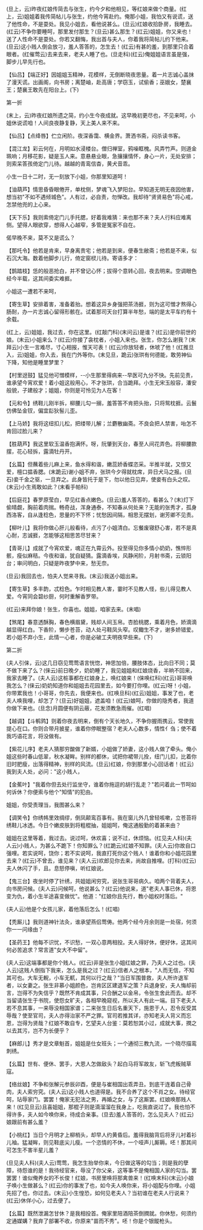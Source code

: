 <!-- { "loadSidebar": true } -->
(旦上，云)昨夜红娘传简去与张生，约今夕和他相见，等红娘来做个商量。(红上，云)姐姐着我传简帖儿与张生，约他今宵赴约。俺那小姐，我怕又有说谎，送了他性命，不是耍处。我见小姐去，看他说甚么。(旦云)红娘收拾卧房，我睡去。(红云)不争你要睡呵，那里发付那生？(旦云)甚么那生？(红云)姐姐，你又来也！送了人性命不是耍处。你若又翻悔，我出首与夫人，你着我将简帖儿约下他来。(旦云)这小贱人倒会放刁，羞人答答的，怎生去！(红云)有甚的羞，到那里只合着眼者。(红催莺云)去来去来，老夫人睡了也。(旦走科)(红云)俺姐姐语言虽是强，脚步儿早先行也。

【仙吕】【端正好】因姐姐玉精神，花模样，无倒断晓夜思量。着一片志诚心盖抹了漫天谎。出画阁，向书房；离楚岫，赴高唐；学窃玉，试偷香；巫娥女，楚襄王；楚襄王敢先在阳台上。(下)

第一折

(末上，云)昨夜红娘所遗之简，约小生今夜成就。这早晚初更尽也，不见来呵，小姐休说谎咱！人间良夜静复静，天上美人来不来。

【仙吕】【点绛唇】伫立闲阶。夜深香霭、横金界。萧洒书斋，闷杀读书客。

【混江龙】彩云何在，月明如水浸楼台。僧归禅室，鸦噪眶槐。风弄竹声。则道金珮响；月移花影，疑是玉人来。意悬悬业眼，急攘攘情怀，身心一片，无处安排；则索呆答孩倚定门儿待。越越的青鸾信杳，黄犬音乖。

小生一日十二时，无一刻放下小姐，你那里知道呵！

【油葫芦】情思昏昏眼倦开，单枕侧，梦魂飞入梦阳台。早知道无明无夜因他害，想当初"不如不遇倾城色"。人有过，必自责，勿惮改。我却待"贤贤易色"将心戒，怎禁他兜的上心来。

【天下乐】我则索倚定门儿手托腮，好着我难猜：来也那不来？夫人行料应难离侧。望得人眼欲穿，想得人心越窄，多管是冤家不自在。

偌早晚不来，莫不又是谎么？

【那吒令】他若是肯来，早身离贵宅；他若是到来，便春生敝斋；他若是不来，似石沉大海。数着他脚步儿行，倚定窗棂儿待。寄语多才：

【鹊踏枝】恁的般恶抢白，并不曾记心怀；拔得个意转心回，夜去明来。空调眼色经今半载，这其间委实难捱。

小姐这一遭若不来呵，

【寄生草】安排着害，准备着抬。想着这异乡身强把茶汤捱，则为这可憎才熬得心肠耐，办一片志诚心留得形骸在。试着那司天台打算半年愁，端的是太平车约有十余载。

(红上，云)姐姐，我过去，你在这里。(红敲门科)(末问云)是谁？(红云)是你前世的娘。(末云)小姐来么？(红云)你接了衾枕者，小姐入来也。张生，你怎么谢我？(末拜云)小生一言难尽，寸心相报，惟天可表！(红云)你放轻者，休唬了他！(红推旦入，云)姐姐，你入去，我在门外等你。(末见旦，跪云)张珙有何德能，敢劳神仙下降，知他是睡里梦里？

【村里迓鼓】猛见他可憎模样，--小生那里得病来--早医可九分不快。先前见责，谁承望今宵欢爱！着小姐这般用心，不才张珙，合当跪拜。小生无宋玉般容，潘安般貌，子建般才；姐姐，你则是可怜见为人在客！

【元和令】绣鞋儿刚半拆，柳腰儿勾一搦，羞答答不肯把头抬，只将鸳枕捱。云鬟仿佛坠金钗，偏宜髟狄髻儿歪。

【上马娇】我将这纽扣儿松，把缕带儿解；兰麝散幽斋。不良会把人禁害，咍怎不肯回过脸儿来？

【胜葫芦】我这里软玉温香抱满怀。呀，阮肇到天台，春至人间花弄色。将柳腰款摆，花心轻拆，露滴牡丹开。

【幺篇】但蘸着些儿麻上来，鱼水得和谐，嫩蕊娇香蝶恣采。半推半就，又惊又爱，檀口揾香腮。(末跪云)谢小姐不弃，张珙今夕得就枕席，异日犬马之报。(旦石)妾千金之驱，一旦弃之。此身皆托于是下，勿以他日见弃，使妾有白头之叹。(末云)小生焉敢如此？(末看手帕科)

【后庭花】春罗原莹白，早见红香点嫩色。(旦云)羞人答答的，看甚么？(末)灯下偷晴觑，胸前着肉揣。畅奇战，浑身通泰，不知春从何处来？无能的张秀才，孤身西洛客，自从逢稔色，思量的不下怀；忧愁因间隔，相思无摆划，谢芳卿不见责。

【柳叶儿】我将你做心肝儿般看待，点污了小姐清白。忘餐废寝舒心害，若不是真心耐，志诚捱，怎能够这相思苦尽甘来？

【青哥儿】成就了今宵欢爱，魂正在九霄云外。投至得见你多情小奶奶，憔悴形骸，瘦似麻秸。今夜和谐，犹自疑猜。露滴香埃，风静闲阶，月射书斋，云锁阳台；审问明白，只疑是昨夜梦中来，愁无奈。

(旦云)我回去也，怕夫人觉来寻我。(末云)我送小姐出来。

【寄生草】多丰韵，忒稔色。乍时相见教人害，霎时不见教人怪，些儿得见教人爱。今宵同会碧纱厨，何时重解香罗带。

(红云)来拜你娘！张生，你喜也。姐姐，咱家去来。(末唱)

【煞尾】春意透酥胸，春色横眉黛，贱却人间玉帛。杏脸桃腮，乘着月色，娇滴滴越显得红白。下香阶，懒步苍苔，动人处弓鞋凤头窄。叹鲰生不才，谢多娇错爱。若小姐不弃小生，此情一心者，你是必破工夫明夜早些来。(下)

第二折

(夫人引俫，云)这几日窃见莺莺语言恍惚，神思加倍，腰肢体态，比向日不同；莫不做下来了么？(俫云)前日晚夕，奶奶睡了，我见姐姐和红娘烧香，半晌不回来，我家去睡了。(夫人云)这桩事都在红娘身上，唤红娘来！(俫唤红科)(红云)哥哥唤我怎么？(俫云)奶奶知道你和姐姐去花园里去，如今要打你哩。(红云)呀！小姐，你带累我也！小哥哥，你先去，我便来也。(红唤旦科)(红云)姐姐，事发了也，老夫人唤我哩，却怎了？(旦云)好姐姐，遮盖咱！(红云)娘呵，你做的隐秀者，我道你做下来也。(旦念)月圆便有阴云蔽，花发须教急雨催。(红唱)

【越调】【斗鹌鹑】则着你夜去明来，倒有个天长地久，不争你握雨携云，常使我提心在口。你则合带月披星，谁着你停眠整宿？老夫人心数多，情性亻刍；使不着我巧语花言，将没做有。

【紫花儿序】老夫人猜那穷酸做了新婿，小姐做了娇妻，这小贱人做了牵头。俺小姐这些时春山低翠，秋水凝眸。别样的都休，试把你裙带儿拴，纽门儿扣，比着你旧时肥瘦，出落得精神，别样的风流。(旦云)红娘，你到那里小心回话者！(红云)我到夫人处，必问："这小贱人，

【金蕉叶】"我着你但去处行监坐守，谁着你拖逗的胡行乱走？"若问着此一节呵如何诉休？你便索与他个"知情"的犯由。

姐姐，你受责理当，我图甚么来？

【调笑令】你绣帏里效绸缪，倒凤颠鸾百事有。我在窗儿外几曾轻咳嗽，立苍苔将绣鞋儿冰透。今日个嫩皮肤到将粗棍抽，姐姐呵，俺这通殷勤的着甚来由？

姐姐在这里等着，我过去。说过呵，休欢喜；说不过，休烦恼。(红见夫人科)(夫人云)小贱人，为甚么不跪下！你知罪么？(红跪云)红娘不知罪。(夫人云)你故自口强哩。若实说呵，饶你；若不实说呵，我直打死你这个贱人！谁着你和小姐花园里去来？(红云)不曾去，谁见来？(夫人云)欢郎见你去来，尚故自推哩。(打科)(红云)夫人休闪了手，且。息怒停嗔，听红娘说。

【鬼三台】夜坐时停了针绣，共姐姐闲穷究，说张生哥哥病久。咱两个背着夫人，向书房问候。(夫人云)问候呵，他说甚么？(红云)他说来，道"老夫人事已休，将恩变为仇，着小生半途喜变做忧"。他道："红娘你且先行，教小姐权时落后。"

(夫人云)他是个女孩儿家，着他落后怎么！(红唱)

【秃厮儿】我则道神针法灸，谁承望燕侣莺俦。他两个经今月余则是一处宿，何须你一一问缘由？

【圣药王】他每不识忧，不识愁，一双心意两相投。夫人得好休，便好休，这其间何必苦追求？常言道"女大不中留"。

(夫人云)这端事都是你个贱人。(红云)非是张生小姐红娘之罪，乃夫人之过也。(夫人云)这贱人倒指下我来，怎么是我之过？(红云)信者人之根本，"人而无信，不知其可也。大车无輗，小车无軏，其何以行之哉？"当日军围普救，夫人所许退军者，以女妻之。张生非慕小姐颜色，岂肯区区建退军之策？兵退身安，夫人悔却前言，岂得不为失信乎？既然不肯成其事，只合酬之以金帛，令张生舍此而去。却不当留请张生于书院，使怨女旷夫，各相早晚窥视，所以夫人有此一端。目下老夫人若不息其事，一来辱没相国家谱；二来张生日后名重天下，施恩于人，忍令反受其辱哉？使至官司，夫人亦得治家不严之罪。官司若推其详，亦知老夫人背义而忘恩，岂得为贤哉？红娘不敢自专，乞望夫人台鉴：莫若恕其小过，成就大事，撋之以去其污，岂不为长便乎？

【麻郎儿】秀才是文章魁首，姐姐是仕女班头；一个通彻三教九流，一个晓尽描鸾刺绣。

【幺篇】世有、便休、罢手，大恩人怎做敌头？起白马将军故友，斩飞虎叛贼草寇。

【络丝娘】不争和张解元参辰卯酉，便是与崔相国出乖弄丑。到底干连着自己骨肉，夫人索穷究。(夫人云)这小贱人也道得是。我不合养了这个不肖之女。待经官呵，玷辱家门。罢罢！俺家无犯法之男，再婚之女，与了这厮罢。红娘唤那贱人来！(红见旦云)且喜姐姐，那棍子则是滴溜溜在我身上，吃我直说过了。我也怕不得许多，夫人如今唤你来，待成合亲事。(旦去)羞人答答的，怎么见夫人？(红云)娘跟前有甚么羞？

【小桃红】当日个月明才上柳梢头，却早人约黄昏后。羞得我脑背后将牙儿衬着衫儿袖。猛凝眸，则见鞋底尖儿瘦。一个恣情的不休，一个哑声儿厮耨。呸！那其间可怎生不害半星儿羞？

(旦见夫人科)(夫人云)莺莺，我怎生抬举你来，今日做这等的勾当；则是我的孽障，待怨谁的是！我待经官来，辱没了你父亲，这等事不是俺相国人家的勾当。罢罢罢！谁似俺养女的不长俊！红娘，书房里唤将那禽兽来！(红唤末科)(末云)小娘子唤小生做甚么？(红云)你的事发了也，如今夫人唤你来，将小姐配与你哩。小姐先招了也，你过去。(末云)小生惶恐，如何见老夫人？当初谁在老夫人行说来？(红云)休佯小心，过去便了。

【幺篇】既然泄漏怎甘休？是我相投首。俺家里陪酒陪茶倒撋就。你休愁，何须约定通媒媾？我弃了部署不收，你原来"苗而不秀"。呸！你是个银鏦枪头。

